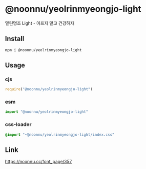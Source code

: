 # @noonnu/yeolrinmyeongjo-light
열린명조 Light - 아프지 말고 건강하자

## Install
```sh
npm i @noonnu/yeolrinmyeongjo-light
```
## Usage
### cjs
```js
require("@noonnu/yeolrinmyeongjo-light")
```
### esm
```js
import "@noonnu/yeolrinmyeongjo-light"
```
### css-loader
```css
@import "~@noonnu/yeolrinmyeongjo-light/index.css"
```

## Link
https://noonnu.cc/font_page/357